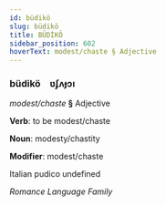 ```yaml
---
id: büdikö
slug: büdikö
title: BÜDİKÖ
sidebar_position: 602
hoverText: modest/chaste § Adjective
---
```


### büdikö&emsp;<span kind="abugida">ʋʄʌɟɔı</span>

*modest/chaste* **§** Adjective

**Verb**: to be modest/chaste

**Noun**: modesty/chastity

**Modifier**: modest/chaste

Italian pudico undefined

*Romance Language Family*